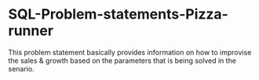 # SQL-Problem-statements-Pizza-runner
This problem statement basically provides information on how to improvise the sales &amp; growth based on the parameters that is being solved in the senario.
